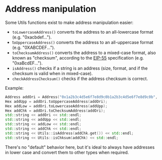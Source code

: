 # Address manipulation

Some Utils functions exist to make address manipulation easier:

* `toLowercaseAddress()` converts the address to an all-lowercase format (e.g. "0xacbdef...").
* t`oUppercaseAddress()` converts the address to an all-uppercase format (e.g. "0XABCDEF...").
* `toChecksumAddress()` converts the address to a mixed-case format, also known as "checksum", according to the [EIP-55](https://eips.ethereum.org/EIPS/eip-55) specification (e.g. "0xaBcdEF...").
* `isAddress()` checks if a string is an address (size, format, and if the checksum is valid when in mixed-case).
* `checkAddressChecksum()` checks if the address checksum is correct.

Example:

```cpp
Address addOri = Address("0x1a2b3c4d5e6f7e8d9c0b1a2b3c4d5e6f7e8d9c0b", true);
Hex addUpp = addOri.toUppercaseAddress(addOri);
Hex addLow = addOri.toLowercaseAddress(addUpp);
Hex addChk = addOri.toChecksumAddress(addOri);
std::string << addOri << std::endl;
std::string << addUpp << std::endl;
std::string << addLow << std::endl;
std::string << addChk << std::endl;
std::string << Utils::isAddress(addChk.get()) << std::endl;
std::string << Utils::isChksum(addChk) << std::endl;
```

There's no "default" behavior here, but it's ideal to always have addresses in lower case and convert them to other types when required.
